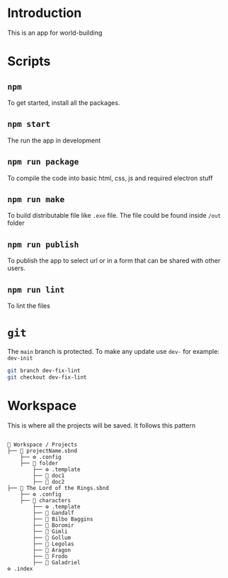 # Introduction
This is an app for world-building

# Scripts

## ```npm```

To get started, install all the packages.

## ```npm start```

The run the app in development

## ```npm run package```

To compile the code into basic html, css, js and required electron stuff

## ```npm run make```
To build distributable file like `.exe` file. The file could be found inside `/out` folder

## ```npm run publish```

To publish the app to select url or in a form that can be shared with other users.

## ```npm run lint```

To lint the files

# ```git```
The `main` branch is protected. To make any update use `dev-` for example: `dev-init`

```sh
git branch dev-fix-lint
git checkout dev-fix-lint
```

# Workspace
This is where all the projects will be saved. It follows this pattern

```

📁 Workspace / Projects
├── 📁 projectName.sbnd
    ├── ⚙️ .config
    ├── 📁 folder
        ├── ⚙️ .template
        ├── 📄 doc1
        ├── 📄 doc2
├── 📁 The Lord of the Rings.sbnd
    ├── ⚙️ .config
    ├── 📁 characters
        ├── ⚙️ .template
        ├── 📄 Gandalf
        ├── 📄 Bilbo Baggins
        ├── 📄 Boromir
        ├── 📄 Gimli
        ├── 📄 Gollum
        ├── 📄 Legolas
        ├── 📄 Aragon
        ├── 📄 Frodo
        ├── 📄 Galadriel
⚙️ .index
```